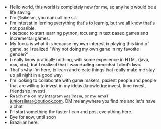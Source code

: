 - Hello world, this world is completely new for me, so any help would be a life saving.
- I'm @silmsm, you can call me sil.
- I'm interest in lerning everything that's to learnig, but we all know that's not possible. 
- I decided to start learning python, focusing in text based games and incremental games.
- My focus is what it is because my own interest in playing this kind of game, so I realized "Why not doing my own game in my favorite gender?"
- I really know pratically nothing, with some experience in HTML (java, css, etc.), but I realized that I was studing some that I dind't love.
- That's why I'm here, to learn and create things that really make me stay up all night in a good way.
- I'm looking to collaborate with game makers, pacient people and people that are willing to invest in my ideas (knowledge invest, time invest, friendship invest)
- Reach me on my intagram @silmsm, or my email juniorsilmar@outlook.com. DM me anywhere you find me and let's have a chat
- I'll start something the faster I can and post everything here.
- Bye for now, until soon
- Brazilian here.

<!---
silmsm/silmsm is a ✨ special ✨ repository because its `README.md` (this file) appears on your GitHub profile.
You can click the Preview link to take a look at your changes.
--->
